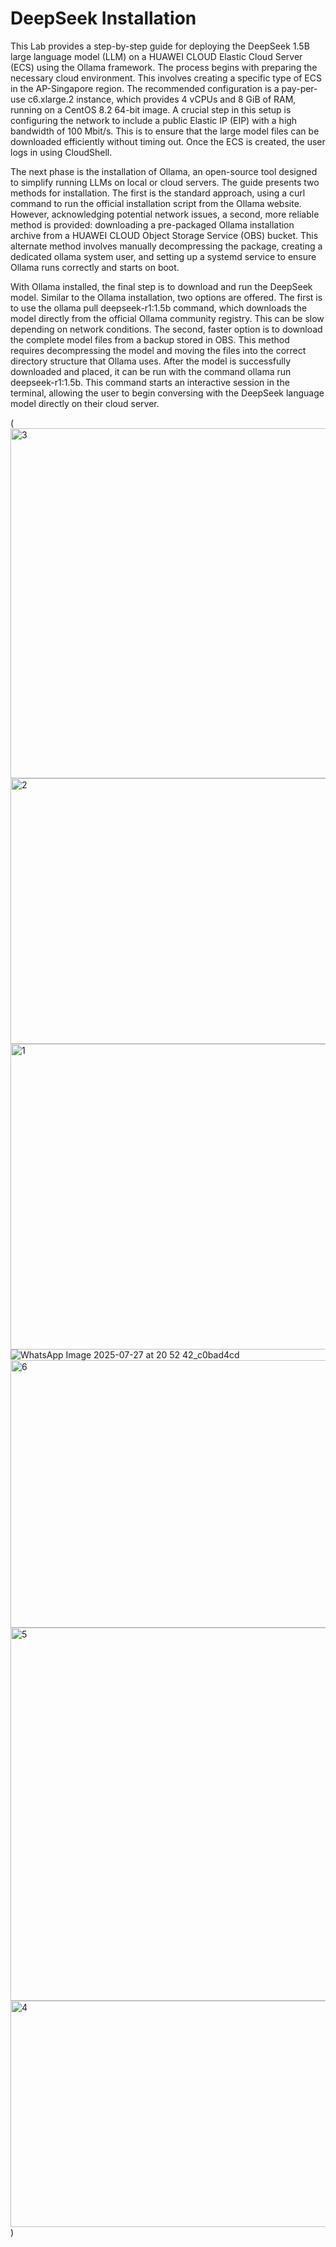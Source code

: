 # DeepSeek Installation

This Lab provides a step-by-step guide for deploying the DeepSeek 1.5B large language model (LLM) on a HUAWEI CLOUD Elastic Cloud Server (ECS) using the Ollama framework.
The process begins with preparing the necessary cloud environment. This involves creating a specific type of ECS in the AP-Singapore region. The recommended configuration is a pay-per-use c6.xlarge.2 instance, which provides 4 vCPUs and 8 GiB of RAM, running on a CentOS 8.2 64-bit image. A crucial step in this setup is configuring the network to include a public Elastic IP (EIP) with a high bandwidth of 100 Mbit/s. This is to ensure that the large model files can be downloaded efficiently without timing out. Once the ECS is created, the user logs in using CloudShell.

The next phase is the installation of Ollama, an open-source tool designed to simplify running LLMs on local or cloud servers. The guide presents two methods for installation. The first is the standard approach, using a curl command to run the official installation script from the Ollama website. However, acknowledging potential network issues, a second, more reliable method is provided: downloading a pre-packaged Ollama installation archive from a HUAWEI CLOUD Object Storage Service (OBS) bucket. This alternate method involves manually decompressing the package, creating a dedicated ollama system user, and setting up a systemd service to ensure Ollama runs correctly and starts on boot.

With Ollama installed, the final step is to download and run the DeepSeek model. Similar to the Ollama installation, two options are offered. The first is to use the ollama pull deepseek-r1:1.5b command, which downloads the model directly from the official Ollama community registry. This can be slow depending on network conditions. The second, faster option is to download the complete model files from a backup stored in OBS. This method requires decompressing the model and moving the files into the correct directory structure that Ollama uses.
After the model is successfully downloaded and placed, it can be run with the command ollama run deepseek-r1:1.5b. This command starts an interactive session in the terminal, allowing the user to begin conversing with the DeepSeek language model directly on their cloud server.

(<img width="777" height="560" alt="3" src="https://github.com/user-attachments/assets/5950115c-31d4-45e5-bd41-e6c320dbd738" />
<img width="787" height="425" alt="2" src="https://github.com/user-attachments/assets/32cf1f43-93c5-4268-9ab6-af25966c3770" />
<img width="794" height="489" alt="1" src="https://github.com/user-attachments/assets/549cfc55-e39c-4c68-8d4f-0f269511e29b" />
![WhatsApp Image 2025-07-27 at 20 52 42_c0bad4cd](https://github.com/user-attachments/assets/3795fb9e-2e9b-4ece-82d3-786ba02d4c6c)
<img width="789" height="428" alt="6" src="https://github.com/user-attachments/assets/9640d192-2cc4-4809-b6d6-73b2c7f48afc" />
<img width="788" height="597" alt="5" src="https://github.com/user-attachments/assets/2400bdc3-6bac-4274-9d4d-5b67a652c593" />
<img width="781" height="362" alt="4" src="https://github.com/user-attachments/assets/93915ba3-0b3d-416c-9588-3a413b1fe7b5" />
)
